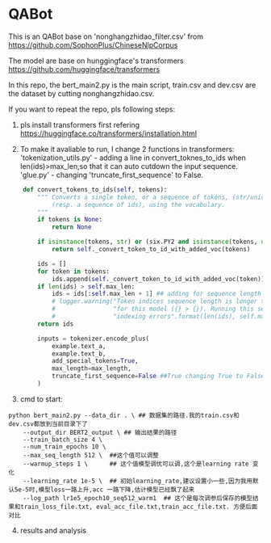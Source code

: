# QABot

This is an QABot base on 'nonghangzhidao_filter.csv' from https://github.com/SophonPlus/ChineseNlpCorpus 

The model are base on hunggingface's transformers https://github.com/huggingface/transformers

In this repo, the bert_main2.py is the main script, train.csv and dev.csv are the dataset by cutting nonghangzhidao.csv. 


If you want to repeat the repo, pls following steps:

1. pls install transformers first refering https://huggingface.co/transformers/installation.html

2. To make it avaliable to run, I change 2 functions in transformers: 
   'tokenization_utils.py' -  adding a line in convert_toknes_to_ids  when len(ids)>max_len,so that it can auto cutdown the input sequence. 
   'glue.py' - changing 'truncate_first_sequence' to False.
```python
    def convert_tokens_to_ids(self, tokens):
        """ Converts a single token, or a sequence of tokens, (str/unicode) in a single integer id
            (resp. a sequence of ids), using the vocabulary.
        """
        if tokens is None:
            return None

        if isinstance(tokens, str) or (six.PY2 and isinstance(tokens, unicode)):
            return self._convert_token_to_id_with_added_voc(tokens)

        ids = []
        for token in tokens:
            ids.append(self._convert_token_to_id_with_added_voc(token))
        if len(ids) > self.max_len:
            ids = ids[:self.max_len + 1] ## adding for sequence length  cutdown(添加了这一行,并且注释掉了下面3行)
            # logger.warning("Token indices sequence length is longer than the specified maximum sequence length "
            #                "for this model ({} > {}). Running this sequence through the model will result in "
            #                "indexing errors".format(len(ids), self.max_len))
        return ids
```
```python
        inputs = tokenizer.encode_plus(
            example.text_a,
            example.text_b,
            add_special_tokens=True,
            max_length=max_length,
            truncate_first_sequence=False ##True changing True to False # We're truncating the first sequence in priority
        )
```
3. cmd to start:
```
python bert_main2.py --data_dir . \ ## 数据集的路径.我的train.csv和dev.csv都放到当前目录下了
	--output_dir BERT2_output \ ## 输出结果的路径
	--train_batch_size 4 \  
	--num_train_epochs 10 \
	--max_seq_length 512 \  ##这个值可以调整
	--warmup_steps 1 \      ## 这个值模型调优可以调,这个是learning rate 变化
	--learning_rate 1e-5 \  ## 初始learning_rate,建议设置小一些,因为我用默认5e-5时,模型loss一路上升,acc 一路下降,估计模型已经飘了起来
	--log_path lr1e5_epoch10_seq512_warm1  ## 这个是每次调参后保存的模型结果和train_loss_file.txt, eval_acc_file.txt,train_acc_file.txt. 方便后面对比
```
4. results and analysis

